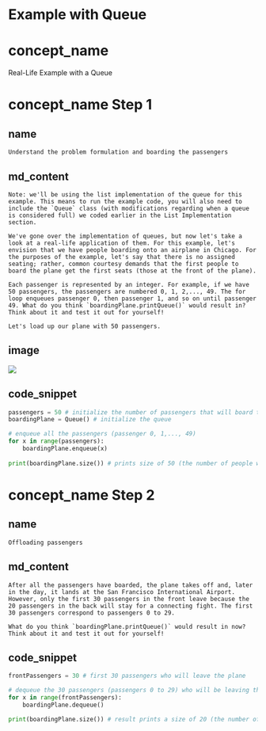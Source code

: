 # Example with Queue

# concept_name

Real-Life Example with a Queue

# concept_name Step 1

## name

```
Understand the problem formulation and boarding the passengers
```

## md_content

```
Note: we'll be using the list implementation of the queue for this example. This means to run the example code, you will also need to include the `Queue` class (with modifications regarding when a queue is considered full) we coded earlier in the List Implementation section.

We've gone over the implementation of queues, but now let's take a look at a real-life application of them. For this example, let's envision that we have people boarding onto an airplane in Chicago. For the purposes of the example, let's say that there is no assigned seating; rather, common courtesy demands that the first people to board the plane get the first seats (those at the front of the plane).

Each passenger is represented by an integer. For example, if we have 50 passengers, the passengers are numbered 0, 1, 2,..., 49. The for loop enqueues passenger 0, then passenger 1, and so on until passenger 49. What do you think `boardingPlane.printQueue()` would result in? Think about it and test it out for yourself!

Let's load up our plane with 50 passengers.
```

## image

<img src = "https://encrypted-tbn0.gstatic.com/images?q=tbn%3AANd9GcSSXF9LDlE7Cw0m4jH0imFFmgwVuNuTXNmUfAF1OurXykDkSMiB">

## code_snippet

```python
passengers = 50 # initialize the number of passengers that will board the plane
boardingPlane = Queue() # initialize the queue

# enqueue all the passengers (passenger 0, 1,..., 49)
for x in range(passengers):
	boardingPlane.enqueue(x)
  
print(boardingPlane.size()) # prints size of 50 (the number of people who have boarded the plane)
```

# concept_name Step 2

## name

```
Offloading passengers
```

## md_content

```
After all the passengers have boarded, the plane takes off and, later in the day, it lands at the San Francisco International Airport. However, only the first 30 passengers in the front leave because the 20 passengers in the back will stay for a connecting fight. The first 30 passengers correspond to passengers 0 to 29.

What do you think `boardingPlane.printQueue()` would result in now? Think about it and test it out for yourself!
```

## code_snippet

```python
frontPassengers = 30 # first 30 passengers who will leave the plane

# dequeue the 30 passengers (passengers 0 to 29) who will be leaving the plane
for x in range(frontPassengers):
	boardingPlane.dequeue()

print(boardingPlane.size()) # result prints a size of 20 (the number of people who are still on the plane)
```
